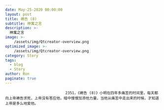 ```yaml
---
date: May-25-2020 00:00:00
layout: post
title: 祷告 (8)
subtitle: 神寓之言
description: >-
  神寓之言
image: >-
    /assets/img/Qtcreator-overview.png
optimized_image: >-
    /assets/img/Qtcreator-overview.png
category: Story
tags:
  - blog
  - Story
author: Ron
paginate: true
---
```


							　　2351，《祷告 (8)》小明在四年多痛苦的时间里，每天都向上帝祷告求死，上帝没有答应他，暗中慢慢加添他力量，当他从痛苦中走出来的时候，才知道上帝是多么地爱他。
							
							
						